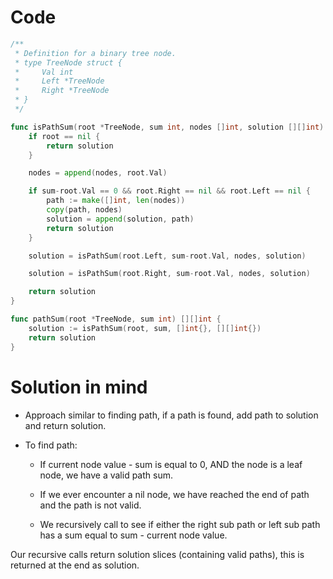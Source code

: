 Code
====

```go
/**
 * Definition for a binary tree node.
 * type TreeNode struct {
 *     Val int
 *     Left *TreeNode
 *     Right *TreeNode
 * }
 */

func isPathSum(root *TreeNode, sum int, nodes []int, solution [][]int) [][]int {
	if root == nil {
		return solution
	}

	nodes = append(nodes, root.Val)

	if sum-root.Val == 0 && root.Right == nil && root.Left == nil {
		path := make([]int, len(nodes))
		copy(path, nodes)
		solution = append(solution, path)
		return solution
	}

	solution = isPathSum(root.Left, sum-root.Val, nodes, solution)

	solution = isPathSum(root.Right, sum-root.Val, nodes, solution)

	return solution
}

func pathSum(root *TreeNode, sum int) [][]int {
	solution := isPathSum(root, sum, []int{}, [][]int{})
	return solution
}
```

Solution in mind
================

-	Approach similar to finding path, if a path is found, add path to solution and return solution.

-	To find path:

	-	If current node value - sum is equal to 0, AND the node is a leaf node, we have a valid path sum.

	-	If we ever encounter a nil node, we have reached the end of path and the path is not valid.

	-	We recursively call to see if either the right sub path or left sub path has a sum equal to sum - current node value.

Our recursive calls return solution slices (containing valid paths), this is returned at the end as solution.
